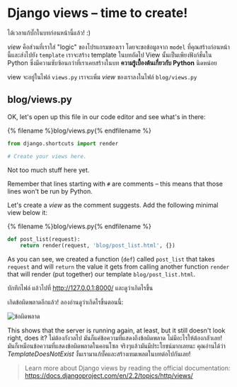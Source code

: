 # Django views – time to create!

ได้เวลาแก้บั๊กในบทก่อนหน้านี้แล้ว! :)

*view* คือส่วนที่เราใส่ "logic" ของโปรแกรมของเรา โดยจะขอข้อมูลจาก `model` ที่คุณสร้างก่อนหน้านี้และส่งไปยัง `template` เราจะสร้าง template ในบทถัดไป View นั้นเป็นเพียงฟังก์ชั่นใน Python ซึ่งมีความซับซ้อนกว่าที่เราเคยสร้างในบท **ความรู้เบื้องต้นเกี่ยวกับ Python** นิดหน่อย

view จะอยู่ในไฟล์ `views.py` เราจะเพิ่ม *view* ของเราลงในไฟล์ `blog/views.py`

## blog/views.py

OK, let's open up this file in our code editor and see what's in there:

{% filename %}blog/views.py{% endfilename %}

```python
from django.shortcuts import render

# Create your views here.
```

Not too much stuff here yet.

Remember that lines starting with `#` are comments – this means that those lines won't be run by Python.

Let's create a *view* as the comment suggests. Add the following minimal view below it:

{% filename %}blog/views.py{% endfilename %}

```python
def post_list(request):
    return render(request, 'blog/post_list.html', {})
```

As you can see, we created a function (`def`) called `post_list` that takes `request` and will `return` the value it gets from calling another function `render` that will render (put together) our template `blog/post_list.html`.

บักทึกไฟล์ แล้วไปที่ http://127.0.0.1:8000/ และดูว่าเกิดไรขึ้น

เกิดข้อผิดพลาดอีกแล้ว! ลองอ่านดูว่าเกิดไรขึ้นตอนนี้:

![ข้อผิดพลาด](images/error.png)

This shows that the server is running again, at least, but it still doesn't look right, does it? ไม่ต้องกังวลไป มันก็แค่ข้อความที่แสดงถึงข้อผิดพลาด ไม่มีอะไรให้ต้องกลัวเลย! มันก็เหมือนข้อความที่แสดงข้อผิดพลาดในคอนโซล จริงๆแล้วมันมีประโยชน์มากเลยนะ คุณอ่านได้ว่า *TemplateDoesNotExist* งั้นเรามาแก้บั๊คและสร้างเทมเพลตในบทต่อไปกันเลย!

> Learn more about Django views by reading the official documentation: https://docs.djangoproject.com/en/2.2/topics/http/views/